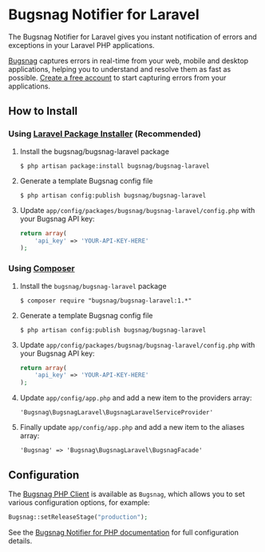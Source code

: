 Bugsnag Notifier for Laravel
============================

The Bugsnag Notifier for Laravel gives you instant notification of errors and
exceptions in your Laravel PHP applications.

[Bugsnag](https://bugsnag.com) captures errors in real-time from your web, 
mobile and desktop applications, helping you to understand and resolve them 
as fast as possible. [Create a free account](https://bugsnag.com) to start 
capturing errors from your applications.


How to Install
--------------

### Using [Laravel Package Installer](https://github.com/rtablada/package-installer) (Recommended)

1.  Install the bugsnag/bugsnag-laravel package

    ```shell
    $ php artisan package:install bugsnag/bugsnag-laravel
    ```

2.  Generate a template Bugsnag config file

    ```shell
    $ php artisan config:publish bugsnag/bugsnag-laravel
    ```

3.  Update `app/config/packages/bugsnag/bugsnag-laravel/config.php` with your
    Bugsnag API key:

    ```php
    return array(
        'api_key' => 'YOUR-API-KEY-HERE'
    );
    ```

### Using [Composer](http://getcomposer.org/)

1.  Install the `bugsnag/bugsnag-laravel` package

    ```shell
    $ composer require "bugsnag/bugsnag-laravel:1.*"
    ```

2.  Generate a template Bugsnag config file

    ```shell
    $ php artisan config:publish bugsnag/bugsnag-laravel
    ```

3.  Update `app/config/packages/bugsnag/bugsnag-laravel/config.php` with your
    Bugsnag API key:

    ```php
    return array(
        'api_key' => 'YOUR-API-KEY-HERE'
    );
    ```

4.  Update `app/config/app.php` and add a new item to the providers array:

    ```
    'Bugsnag\BugsnagLaravel\BugsnagLaravelServiceProvider'
    ```
    
5.  Finally update `app/config/app.php` and add a new item to the aliases array:

    ```
    'Bugsnag' => 'Bugsnag\BugsnagLaravel\BugsnagFacade'
    ```


Configuration
-------------

The [Bugsnag PHP Client](https://bugsnag.com/docs/notifiers/php)
is available as `Bugsnag`, which allows you to set various
configuration options, for example:

```php
Bugsnag::setReleaseStage("production");
```

See the [Bugsnag Notifier for PHP documentation](https://bugsnag.com/docs/notifiers/php#additional-configuration)
for full configuration details.
